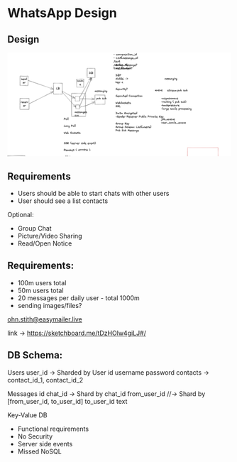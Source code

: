 
# WhatsApp Design

## Design
![whatsapp](./Untitled21.png)

## Requirements

- Users should be able to start chats with other users
- User should see a list contacts

Optional:
- Group Chat
- Picture/Video Sharing
- Read/Open Notice

## Requirements:

- 100m users total
- 50m users total
- 20 messages per daily user - total 1000m
- sending images/files?

ohn.stith@easymailer.live

link -> https://sketchboard.me/tDzHOlw4giLJ#/


## DB Schema:

Users
user_id -> Sharded by User id
username
password
contacts -> contact_id_1, contact_id_2

Messages
id 
chat_id -> Shard by chat_id
from_user_id //-> Shard by [from_user_id, to_user_id]
to_user_id
text

Key-Value DB

- Functional requirements
- No Security
- Server side events
- Missed NoSQL
